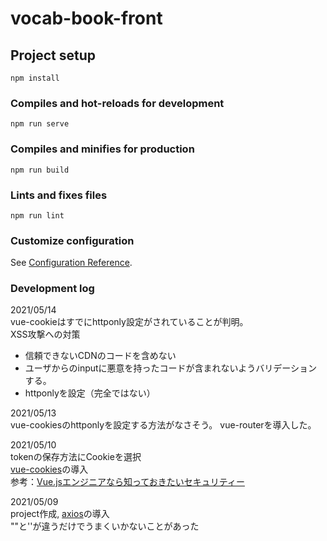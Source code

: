 # vocab-book-front

## Project setup
```
npm install
```

### Compiles and hot-reloads for development
```
npm run serve
```

### Compiles and minifies for production
```
npm run build
```

### Lints and fixes files
```
npm run lint
```

### Customize configuration
See [Configuration Reference](https://cli.vuejs.org/config/).

### Development log
2021/05/14\
vue-cookieはすでにhttponly設定がされていることが判明。\
XSS攻撃への対策
- 信頼できないCDNのコードを含めない
- ユーザからのinputに悪意を持ったコードが含まれないようバリデーションする。
- httponlyを設定（完全ではない）


2021/05/13\
vue-cookiesのhttponlyを設定する方法がなさそう。
vue-routerを導入した。

2021/05/10\
tokenの保存方法にCookieを選択\
[vue-cookies](https://github.com/cmp-cc/vue-cookies/)の導入\
参考：[Vue.jsエンジニアなら知っておきたいセキュリティー](https://kotamat.com/post/vuejs-security/)

2021/05/09\
project作成, 
[axios](https://github.com/axios/axios)の導入\
""と''が違うだけでうまくいかないことがあった

